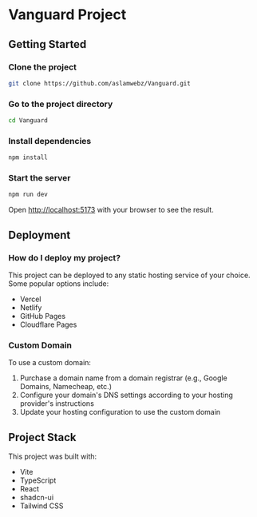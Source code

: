 # Vanguard Project

## Getting Started

### Clone the project

```bash
git clone https://github.com/aslamwebz/Vanguard.git
```

### Go to the project directory

```bash
cd Vanguard
```

### Install dependencies

```bash
npm install
```

### Start the server

```bash
npm run dev
```

Open [http://localhost:5173](http://localhost:5173) with your browser to see the result.

## Deployment

### How do I deploy my project?

This project can be deployed to any static hosting service of your choice. Some popular options include:
- Vercel
- Netlify
- GitHub Pages
- Cloudflare Pages

### Custom Domain

To use a custom domain:

1. Purchase a domain name from a domain registrar (e.g., Google Domains, Namecheap, etc.)
2. Configure your domain's DNS settings according to your hosting provider's instructions
3. Update your hosting configuration to use the custom domain

## Project Stack

This project was built with:

- Vite
- TypeScript
- React
- shadcn-ui
- Tailwind CSS
